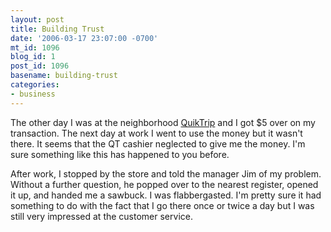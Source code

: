 ```yaml
---
layout: post
title: Building Trust
date: '2006-03-17 23:07:00 -0700'
mt_id: 1096
blog_id: 1
post_id: 1096
basename: building-trust
categories:
- business
---
```

<p>The other day I was at the neighborhood <a href="http://www.quiktrip.com/">QuikTrip</a> and I got $5 over on my transaction. The next day at work I went to use the money but it wasn't there. It seems that the QT cashier neglected to give me the money. I'm sure something like this has happened to you before.</p>
<p>After work, I stopped by the store and told the manager Jim of my problem. Without a further question, he popped over to the nearest register, opened it up, and handed me a sawbuck. I was flabbergasted. I'm pretty sure it had something to do with the fact that I go there once or twice a day but I was still very impressed at the customer service.</p>
